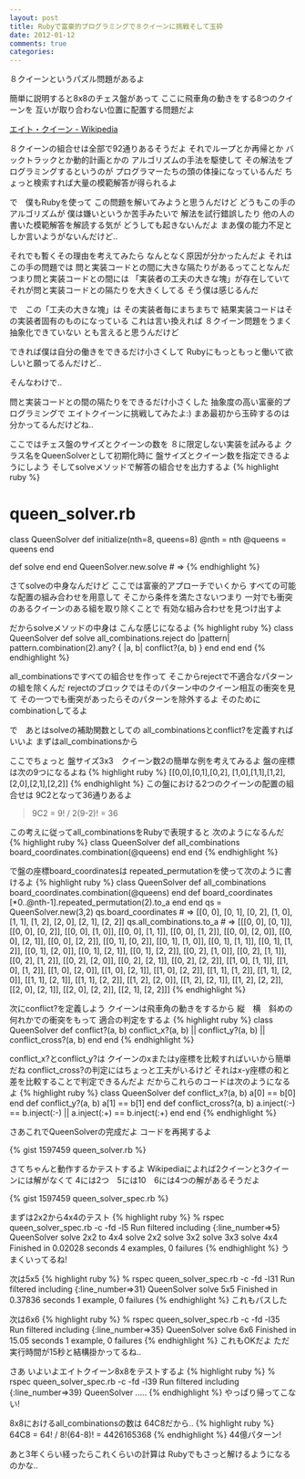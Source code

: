 ```yaml
---
layout: post
title: Rubyで富豪的プログラミングで８クイーンに挑戦そして玉砕
date: 2012-01-12
comments: true
categories:
---
```



８クイーンというパズル問題があるよ

簡単に説明すると8x8のチェス盤があって
ここに飛車角の動きをする8つのクイーンを
互いが取り合わない位置に配置する問題だよ

[エイト・クイーン - Wikipedia](http://ja.wikipedia.org/wiki/%E3%82%A8%E3%82%A4%E3%83%88%E3%83%BB%E3%82%AF%E3%82%A4%E3%83%BC%E3%83%B3)

８クイーンの組合せは全部で92通りあるそうだよ
それでループとか再帰とか
バックトラックとか動的計画とかの
アルゴリズムの手法を駆使して
その解法をプログラミングするというのが
プログラマーたちの頭の体操になっているんだ
ちょっと検索すれば大量の模範解答が得られるよ

で　僕もRubyを使って
この問題を解いてみようと思うんだけど
どうもこの手のアルゴリズムが
僕は嫌いというか苦手みたいで
解法を試行錯誤したり
他の人の書いた模範解答を解読する気が
どうしても起きないんだよ
まあ僕の能力不足としか言いようがないんだけど..

それでも暫くその理由を考えてみたら
なんとなく原因が分かったんだよ
それはこの手の問題では
問と実装コードとの間に大きな隔たりがあるってことなんだ
つまり問と実装コードとの間には
「実装者の工夫の大きな塊」が存在していて
それが問と実装コードとの隔たりを大きくしてる
そう僕は感じるんだ

で　この「工夫の大きな塊」は
その実装者毎にまちまちで
結果実装コードはその実装者固有のものになっている
これは言い換えれば
８クイーン問題をうまく抽象化できていない
とも言えると思うんだけど

できれば僕は自分の働きをできるだけ小さくして
Rubyにもっともっと働いて欲しいと願ってるんだけど..

そんなわけで..

問と実装コードとの間の隔たりをできるだけ小さくした
抽象度の高い富豪的プログラミングで
エイトクイーンに挑戦してみたよ:)
まあ最初から玉砕するのは分かってるんだけどね..

ここではチェス盤のサイズとクイーンの数を
８に限定しない実装を試みるよ
クラス名をQueenSolverとして初期化時に
盤サイズとクイーン数を指定できるようにしよう
そしてsolveメソッドで解答の組合せを出力するよ
{% highlight ruby %}
# queen_solver.rb
class QueenSolver
  def initialize(nth=8, queens=8)
    @nth = nth
    @queens = queens
  end
  
  def solve
  end
end
QueenSolver.new.solve # => 
{% endhighlight %}

さてsolveの中身なんだけど
ここでは富豪的アプローチでいくから
すべての可能な配置の組み合わせを用意して
そこから条件を満たさないつまり
一対でも衝突のあるクイーンのある組を取り除くことで
有効な組み合わせを見つけ出すよ

だからsolveメソッドの中身は
こんな感じになるよ
{% highlight ruby %}
class QueenSolver
  def solve
    all_combinations.reject do |pattern|
      pattern.combination(2).any? { |a, b| conflict?(a, b) }
    end
  end
end
{% endhighlight %}

all_combinationsですべての組合せを作って
そこからrejectで不適合なパターンの組を除くんだ
rejectのブロックではそのパターン中のクイーン相互の衝突を見て
その一つでも衝突があったらそのパターンを除外するよ
そのためにcombinationしてるよ

で　あとはsolveの補助関数としての
all_combinationsとconflict?を定義すればいいよ
まずはall_combinationsから

ここでちょっと
盤サイズ3x3　クイーン数2の簡単な例を考えてみるよ
盤の座標は次の9つになるよね
{% highlight ruby %}
 [[0,0],[0,1],[0,2],
  [1,0],[1,1],[1,2],
  [2,0],[2,1],[2,2]]
{% endhighlight %}
この盤における2つのクイーンの配置の組合せは
9C2となって36通りあるよ
> 
> 9C2 = 9! / 2(9-2)! = 36


この考えに従ってall_combinationsをRubyで表現すると
次のようになるんだ
{% highlight ruby %}
class QueenSolver
  def all_combinations
    board_coordinates.combination(@queens)
  end
end
{% endhighlight %}

で盤の座標board_coordinatesは
repeated_permutationを使って次のように書けるよ
{% highlight ruby %}
class QueenSolver
  def all_combinations
    board_coordinates.combination(@queens)
  end
  def board_coordinates
    [*0..@nth-1].repeated_permutation(2).to_a
  end
end
qs = QueenSolver.new(3,2)
qs.board_coordinates # => [[0, 0], [0, 1], [0, 2], [1, 0], [1, 1], [1, 2], [2, 0], [2, 1], [2, 2]]
qs.all_combinations.to_a # => [[[0, 0], [0, 1]], [[0, 0], [0, 2]], [[0, 0], [1, 0]], [[0, 0], [1, 1]], [[0, 0], [1, 2]], [[0, 0], [2, 0]], [[0, 0], [2, 1]], [[0, 0], [2, 2]], [[0, 1], [0, 2]], [[0, 1], [1, 0]], [[0, 1], [1, 1]], [[0, 1], [1, 2]], [[0, 1], [2, 0]], [[0, 1], [2, 1]], [[0, 1], [2, 2]], [[0, 2], [1, 0]], [[0, 2], [1, 1]], [[0, 2], [1, 2]], [[0, 2], [2, 0]], [[0, 2], [2, 1]], [[0, 2], [2, 2]], [[1, 0], [1, 1]], [[1, 0], [1, 2]], [[1, 0], [2, 0]], [[1, 0], [2, 1]], [[1, 0], [2, 2]], [[1, 1], [1, 2]], [[1, 1], [2, 0]], [[1, 1], [2, 1]], [[1, 1], [2, 2]], [[1, 2], [2, 0]], [[1, 2], [2, 1]], [[1, 2], [2, 2]], [[2, 0], [2, 1]], [[2, 0], [2, 2]], [[2, 1], [2, 2]]]
{% endhighlight %}

次にconflict?を定義しよう
クイーンは飛車角の動きをするから
縦　横　斜めの何れかでの衝突をもって
適合の判定をするよ
{% highlight ruby %}
class QueenSolver
  def conflict?(a, b)
    conflict_x?(a, b) || conflict_y?(a, b) || conflict_cross?(a, b)
  end
end
{% endhighlight %}

conflict_x?とconflict_y?は
クイーンのxまたはy座標を比較すればいいから簡単だね
conflict_cross?の判定にはちょっと工夫がいるけど
それはx-y座標の和と差を比較することで判定できるんだよ
だからこれらのコードは次のようになるよ
{% highlight ruby %}
class QueenSolver
  def conflict_x?(a, b)
    a[0] == b[0]
  end
  def conflict_y?(a, b)
    a[1] == b[1]
  end
  def conflict_cross?(a, b)
    a.inject(:-) == b.inject(:-) || a.inject(:+) == b.inject(:+)
  end
end
{% endhighlight %}

さあこれでQueenSolverの完成だよ
コードを再掲するよ

{% gist 1597459 queen_solver.rb %}


さてちゃんと動作するかテストするよ
Wikipediaによれば2クイーンと3クイーンには解がなくて
4には2つ　5には10　6には4つの解があるそうだよ

{% gist 1597459 queen_solver_spec.rb %}


まずは2x2から4x4のテスト
{% highlight ruby %}
% rspec queen_solver_spec.rb -c -fd -l5
Run filtered including {:line_number=>5}
QueenSolver
  solve 2x2 to 4x4
    solve 2x2
    solve 3x2
    solve 3x3
    solve 4x4
Finished in 0.02028 seconds
4 examples, 0 failures
{% endhighlight %}
うまくいってるね!

次は5x5
{% highlight ruby %}
% rspec queen_solver_spec.rb -c -fd -l31
Run filtered including {:line_number=>31}
QueenSolver  solve 5x5
Finished in 0.37836 seconds
1 example, 0 failures
{% endhighlight %}
これもパスした

次は6x6
{% highlight ruby %}
% rspec queen_solver_spec.rb -c -fd -l35
Run filtered including {:line_number=>35}
QueenSolver  solve 6x6
Finished in 15.05 seconds
1 example, 0 failures
{% endhighlight %}
これもOKだよ
ただ実行時間が15秒と結構掛かってるね..

さあ
いよいよエイトクイーン8x8をテストするよ
{% highlight ruby %}
% rspec queen_solver_spec.rb -c -fd -l39
Run filtered including {:line_number=>39}
QueenSolver
.....
{% endhighlight %}
やっぱり帰ってこない!

8x8におけるall_combinationsの数は
64C8だから..
{% highlight ruby %}
64C8 = 64! / 8!(64-8)! = 4426165368
{% endhighlight %}
44億パターン!

あと3年くらい経ったらこれくらいの計算は
Rubyでもさっと解けるようになるのかな..